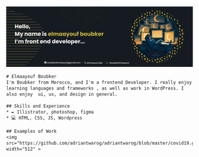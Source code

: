 
   ![Design and Development](https://github.com/BoubkerElmaayouf/BoubkerElmaayouf/blob/main/readme%20banner.png?raw=true)

    # Elmaayouf Boubker
    I'm Boubker from Morocco, and I'm a frontend Developer. I really enjoy learning languages and frameworks , as well as work in WordPress. I also enjoy  ui, ux, and design in general. 
    
    ## Skills and Experience
    * ✒ Illistrator, photoshop, figma
    * 💻 HTML, CSS, JS, Wordpress
    
    ## Examples of Work
    <img src="https://github.com/adriantwarog/adriantwarog/blob/master/covid19.gif" width="512" >



